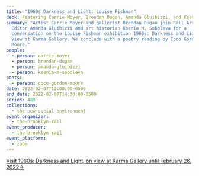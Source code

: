 ```yaml
---
title: "1960s Darkness and Light: Louise Fishman"
deck: Featuring Carrie Moyer, Brendan Dugan, Amanda Gluibizzi, and Ksenia M. Soboleva
summary: "Artist Carrie Moyer and gallerist Brendan Dugan join Rail Artseen
  Editor Amanda Gluibizzi and art historian Ksenia M. Soboleva for a
  conversation on the Louise Fishman exhibition 1960s: Darkness and Light, on
  view at Karma Gallery. We conclude with a poetry reading by Coco Gordon
  Moore."
people:
  - person: carrie-moyer
  - person: brendan-dugan
  - person: amanda-gluibizzi
  - person: ksenia-m-soboleva
poets:
  - person: coco-gordon-moore
date: 2022-02-07T13:00:00-0500
end_date: 2022-02-07T14:30:00-0500
series: 489
collections:
  - the-new-social-environment
event_organizer:
  - the-brooklyn-rail
event_producer:
  - the-brooklyn-rail
event_platform:
  - zoom
---
```

[Visit 1960s: Darkness and Light, on view at Karma Gallery until February 26, 2022→](https://karmakarma.org/exhibitions/louise-fishman-2022-preview/)